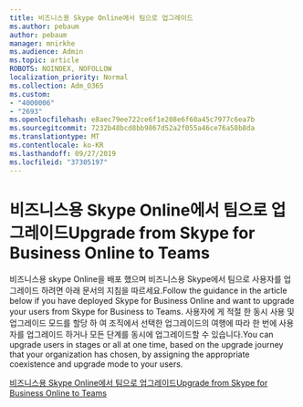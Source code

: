 ```yaml
---
title: 비즈니스용 Skype Online에서 팀으로 업그레이드
ms.author: pebaum
author: pebaum
manager: mnirkhe
ms.audience: Admin
ms.topic: article
ROBOTS: NOINDEX, NOFOLLOW
localization_priority: Normal
ms.collection: Adm_O365
ms.custom:
- "4000006"
- "2693"
ms.openlocfilehash: e8aec79ee722ce6f1e208e6f60a45c7977c6ea7b
ms.sourcegitcommit: 7232b48bcd8bb9867d52a2f055a46ce76a58b8da
ms.translationtype: MT
ms.contentlocale: ko-KR
ms.lasthandoff: 09/27/2019
ms.locfileid: "37305197"
---
```

# <a name="upgrade-from-skype-for-business-online-to-teams"></a><span data-ttu-id="214f7-102">비즈니스용 Skype Online에서 팀으로 업그레이드</span><span class="sxs-lookup"><span data-stu-id="214f7-102">Upgrade from Skype for Business Online to Teams</span></span>  

<span data-ttu-id="214f7-103">비즈니스용 skype Online을 배포 했으며 비즈니스용 Skype에서 팀으로 사용자를 업그레이드 하려면 아래 문서의 지침을 따르세요.</span><span class="sxs-lookup"><span data-stu-id="214f7-103">Follow the guidance in the article below if you have deployed Skype for Business Online and want to upgrade your users from Skype for Business to Teams.</span></span> <span data-ttu-id="214f7-104">사용자에 게 적절 한 동시 사용 및 업그레이드 모드를 할당 하 여 조직에서 선택한 업그레이드의 여행에 따라 한 번에 사용자를 업그레이드 하거나 모든 단계를 동시에 업그레이드할 수 있습니다.</span><span class="sxs-lookup"><span data-stu-id="214f7-104">You can upgrade users in stages or all at one time, based on the upgrade journey that your organization has chosen, by assigning the appropriate coexistence and upgrade mode to your users.</span></span>

[<span data-ttu-id="214f7-105">비즈니스용 Skype Online에서 팀으로 업그레이드</span><span class="sxs-lookup"><span data-stu-id="214f7-105">Upgrade from Skype for Business Online to Teams</span></span>](https://docs.microsoft.com/MicrosoftTeams/upgrade-to-teams-execute-skypeforbusinessonline) 
